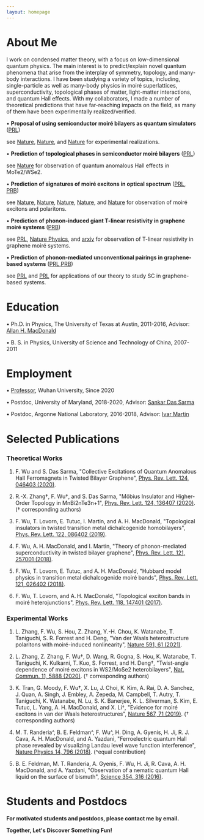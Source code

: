 ```yaml
---
layout: homepage
---
```


# About Me

I work on condensed matter theory, with a focus on low-dimensional quantum physics. The main interest is to predict/explain novel quantum phenomena that arise from the interplay of symmetry, topology, and many-body interactions. I have been studying a variety of topics, including, single-particle as well as many-body physics in moiré superlattices, superconductivity, topological phases of matter, light-matter interactions, and quantum Hall effects. With my collaborators, I made a number of theoretical predictions that have far-reaching impacts on the field, as many of them have been experimentally realized/verified.

•	**Proposal of using semiconductor moiré bilayers as quantum simulators** ([PRL](https://journals.aps.org/prl/abstract/10.1103/PhysRevLett.121.026402))

see [Nature](https://www.nature.com/articles/s41586-020-2085-3), [Nature](https://www.nature.com/articles/s41586-020-2092-4), and [Nature](https://www.nature.com/articles/s41586-020-2868-6) for experimental realizations.

•	**Prediction of topological phases in semiconductor moiré bilayers** ([PRL](https://journals.aps.org/prl/abstract/10.1103/PhysRevLett.122.086402))

see [Nature](https://www.nature.com/articles/s41586-021-04171-1) for observation of quantum anomalous Hall effects in MoTe2/WSe2.

•	**Prediction of signatures of moiré excitons in optical spectrum** ([PRL](https://journals.aps.org/prl/abstract/10.1103/PhysRevLett.118.147401), [PRB](https://journals.aps.org/prb/abstract/10.1103/PhysRevB.97.035306))

see [Nature](https://www.nature.com/articles/s41586-019-0975-z), [Nature](https://www.nature.com/articles/s41586-019-0976-y), [Nature](https://www.nature.com/articles/s41586-019-0957-1),  [Nature](https://www.nature.com/articles/s41586-019-0986-9), and [Nature](https://www.nature.com/articles/s41586-021-03228-5) for observation of moiré excitons and polaritons.

•	**Prediction of phonon-induced giant T-linear resistivity in graphene moiré systems** ([PRB](https://journals.aps.org/prb/abstract/10.1103/PhysRevB.99.165112))

see [PRL](https://journals.aps.org/prl/abstract/10.1103/PhysRevLett.124.076801), [Nature Physics](https://www.nature.com/articles/s41567-019-0596-3?proof=t), and [arxiv](https://arxiv.org/abs/2104.05406) for observation of T-linear resistivity in graphene moiré systems.

•	**Prediction of phonon-mediated unconventional pairings in graphene-based systems** ([PRL](https://journals.aps.org/prl/abstract/10.1103/PhysRevLett.121.257001),[PRB](https://journals.aps.org/prb/abstract/10.1103/PhysRevB.99.165112))

see [PRL](https://journals.aps.org/prl/abstract/10.1103/PhysRevLett.127.187001) and [PRL](https://journals.aps.org/prl/abstract/10.1103/PhysRevLett.127.217001) for applications of our theory to study SC in graphene-based systems.







# Education

•	Ph.D. in Physics, The University of Texas at Austin, 2011-2016, Advisor: [Allan H. MacDonald](https://cns.utexas.edu/directory/item/18-physics/444-macdonald-allan-h?Itemid=349)

•	B. S. in Physics, University of Science and Technology of China, 2007-2011


# Employment

•	[Professor](https://physics.whu.edu.cn/info/1052/7001.htm), Wuhan University, Since 2020

•	Postdoc, University of Maryland, 2018-2020, Advisor: [Sankar Das Sarma](https://www.physics.umd.edu/cmtc/)

•	Postdoc, Argonne National Laboratory, 2016-2018, Advisor: [Ivar Martin](https://www.anl.gov/profile/ivar-martin)



# Selected Publications

### Theoretical Works

1.	F. Wu and S. Das Sarma, "Collective Excitations of Quantum Anomalous Hall Ferromagnets in Twisted Bilayer Graphene", [Phys. Rev. Lett. 124, 046403 (2020)](https://journals.aps.org/prl/abstract/10.1103/PhysRevLett.124.046403).

2.	R.-X. Zhang†, F. Wu†, and S. Das Sarma, "Möbius Insulator and Higher-Order Topology in MnBi2nTe3n+1", [Phys. Rev. Lett. 124, 136407 (2020)](https://journals.aps.org/prl/abstract/10.1103/PhysRevLett.124.136407). († corresponding authors)

3.	F. Wu, T. Lovorn, E. Tutuc, I. Martin, and A. H. MacDonald, "Topological insulators in twisted transition metal dichalcogenide homobilayers", [Phys. Rev. Lett. 122, 086402 (2019)](https://journals.aps.org/prl/abstract/10.1103/PhysRevLett.122.086402).

4.	F. Wu, A. H. MacDonald, and I. Martin, "Theory of phonon-mediated superconductivity in twisted bilayer graphene", [Phys. Rev. Lett. 121, 257001 (2018)](https://journals.aps.org/prl/abstract/10.1103/PhysRevLett.121.257001).

5.	F. Wu, T. Lovorn, E. Tutuc, and A. H. MacDonald, "Hubbard model physics in transition metal dichalcogenide moiré bands", [Phys. Rev. Lett. 121, 026402 (2018)](https://journals.aps.org/prl/abstract/10.1103/PhysRevLett.121.026402).

6.	F. Wu, T. Lovorn, and A. H. MacDonald, "Topological exciton bands in moiré heterojunctions", [Phys. Rev. Lett. 118, 147401 (2017)](https://journals.aps.org/prl/abstract/10.1103/PhysRevLett.118.147401).


### Experimental Works

1.	L. Zhang, F. Wu, S. Hou, Z. Zhang, Y.-H. Chou, K. Watanabe, T. Taniguchi, S. R. Forrest and H. Deng, "Van der Waals heterostructure polaritons with moiré-induced nonlinearity", [Nature 591, 61 (2021)](https://www.nature.com/articles/s41586-021-03228-5).

2.	L. Zhang, Z. Zhang, F. Wu†, D. Wang, R. Gogna, S. Hou, K. Watanabe, T. Taniguchi, K. Kulkarni, T. Kuo, S. Forrest, and H. Deng†, "Twist-angle dependence of moiré excitons in WS2/MoSe2 heterobilayers", [Nat. Commun. 11, 5888 (2020)](https://www.nature.com/articles/s41467-020-19466-6). († corresponding authors)

3.	K. Tran, G. Moody, F. Wu†, X. Lu, J. Choi, K. Kim, A. Rai, D. A. Sanchez, J. Quan, A. Singh, J. Embley, A. Zepeda, M. Campbell, T. Autry, T. Taniguchi, K. Watanabe, N. Lu, S. K. Banerjee, K. L. Silverman, S. Kim, E. Tutuc, L. Yang, A. H. MacDonald, and X. Li†, "Evidence for moiré excitons in van der Waals heterostructures", [Nature 567, 71 (2019)](https://www.nature.com/articles/s41586-019-0975-z). († corresponding authors)

4.	M. T. Randeria^, B. E. Feldman^, F. Wu^, H. Ding, A. Gyenis, H. Ji, R. J. Cava, A. H. MacDonald, and A. Yazdani, "Ferroelectric quantum Hall phase revealed by visualizing Landau level wave function interference", [Nature Physics 14, 796 (2018)](https://doi.org/10.1038/s41567-018-0148-2). (^equal contribution)

5.	B. E. Feldman, M. T. Randeria, A. Gyenis, F. Wu, H. Ji, R. Cava, A. H. MacDonald, and A. Yazdani, "Observation of a nematic quantum Hall liquid on the surface of bismuth", [Science 354, 316 (2016)](http://science.sciencemag.org/content/354/6310/316).


# Students and Postdocs

**For motivated students and postdocs, please contact me by email.**

**Together, Let's Discover Something Fun!**
